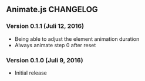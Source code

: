 ## Animate.js CHANGELOG

### Version 0.1.1 (Juli 12, 2016)

* Being able to adjust the element animation duration
* Always animate step 0 after reset

### Version 0.1.0 (Juli 9, 2016)

* Initial release
